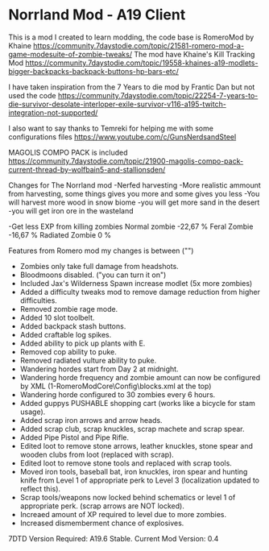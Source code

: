 # Norrland Mod - A19 Client

This is a mod I created to learn modding, the code base is RomeroMod by Khaine https://community.7daystodie.com/topic/21581-romero-mod-a-game-modesuite-of-zombie-tweaks/
The mod have Khaine's Kill Tracking Mod https://community.7daystodie.com/topic/19558-khaines-a19-modlets-bigger-backpacks-backpack-buttons-hp-bars-etc/

I have taken inspiration from the 7 Years to die mod by Frantic Dan but not used the code https://community.7daystodie.com/topic/22254-7-years-to-die-survivor-desolate-interloper-exile-survivor-v116-a195-twitch-integration-not-supported/

I also want to say thanks to Temreki for helping me with some configurations files https://www.youtube.com/c/GunsNerdsandSteel

MAGOLIS COMPO PACK is included https://community.7daystodie.com/topic/21900-magolis-compo-pack-current-thread-by-wolfbain5-and-stallionsden/
			

Changes for The Norrland mod
-Nerfed harvesting
-More realistic ammount from harvesting, some things gives you more and some gives you less
-You will harvest more wood in snow biome
-you will get more sand in the desert 
-you will get iron ore in the wasteland

-Get less EXP from killing zombies
	Normal zombie -22,67 %
	Feral Zombie -16,67 %
	Radiated Zombie 0 %

Features from Romero mod my changes is between ("")

- Zombies only take full damage from headshots.
- Bloodmoons disabled. ("you can turn it on")
- Included Jax's Wilderness Spawn increase modlet (5x more zombies)
- Added a difficulty tweaks mod to remove damage reduction from higher difficulties.
- Removed zombie rage mode.
- Added 10 slot toolbelt.
- Added backpack stash buttons.
- Added craftable log spikes.
- Added ability to pick up plants with E.
- Removed cop ability to puke.
- Removed radiated vulture ability to puke.
- Wandering hordes start from Day 2 at midnight.
- Wandering horde frequency and zombie amount can now be configured by XML (1-RomeroModCore\Config\blocks.xml at the top)
- Wandering horde configured to 30 zombies every 6 hours.
- Added guppys PUSHABLE shopping cart (works like a bicycle for stam usage).
- Added scrap iron arrows and arrow heads.
- Added scrap club, scrap knuckles, scrap machete and scrap spear.
- Added Pipe Pistol and Pipe Rifle.
- Edited loot to remove stone arrows, leather knuckles, stone spear and wooden clubs from loot (replaced with scrap).
- Edited loot to remove stone tools and replaced with scrap tools.
- Moved iron tools, baseball bat, iron knuckles, iron spear and hunting knife from Level 1 of appropriate perk to Level 3 (localization updated to reflect this).
- Scrap tools/weapons now locked behind schematics or level 1 of appropriate perk. (scrap arrows are NOT locked).
- Increaed amount of XP required to level due to more zombies.
- Increased dismemberment chance of explosives.

7DTD Version Required: A19.6 Stable.
Current Mod Version: 0.4
